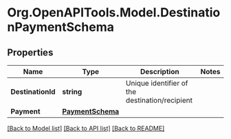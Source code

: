
# Org.OpenAPITools.Model.DestinationPaymentSchema

## Properties

Name | Type | Description | Notes
------------ | ------------- | ------------- | -------------
**DestinationId** | **string** | Unique identifier of the destination/recipient | 
**Payment** | [**PaymentSchema**](PaymentSchema.md) |  | 

[[Back to Model list]](../README.md#documentation-for-models)
[[Back to API list]](../README.md#documentation-for-api-endpoints)
[[Back to README]](../README.md)

